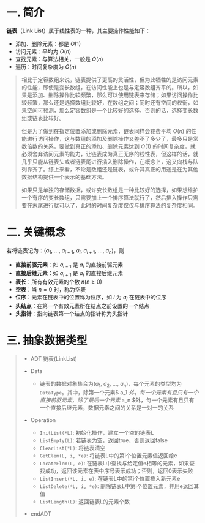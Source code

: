 # 一. 简介

**链表**（Link List）属于线性表的一种，其主要操作性能如下：

- 添加、删除元素：都是 $O(1)$
- 访问元素：平均为 $O(n)$
- 查找元素：与算法相关，一般是 $O(n)$
- 遍历：时间复杂度为 $O(n)$

> 相比于定容数组来说，链表提供了更高的灵活性，但为此牺牲的是访问元素的性能，即使是变长数组，在访问性能上也是与定容数组齐平的。所以，如果是添加、删除操作比较频繁，那么可以使用链表来存储；如果访问操作比较频繁，那么还是选择数组比较好，在数组之间；同时还有空间的权衡，如果空间可预测，那么定容数组是一个比较好的选择，否则的话，选择变长数组或链表比较好。
>
> 但是为了做到在指定位置添加或删除元素，链表同样会花费平均 $O(n)$ 的性能进行访问操作，这与数组的添加及删除操作又差不了多少了，最多只是常数倍数的关系，要做到真正的添加、删除元素达到 $O(1)$ 的时间复杂度，就必须舍弃访问元素的能力，让链表成为真正无序的线性表，但这样的话，就几乎只能从链表头或者链表尾进行插入删除操作，在概念上，这又向栈与队列靠齐了。综上来看，不论是数组还是链表，或许其真正的用途是在为其他数据结构提供一个表示的基础方法。
>
> 如果只是单独的存储数据，或许变长数组是一种比较好的选择，如果想维护一个有序的变长数组，只需要加上一个排序算法就行了，然后插入操作只需要在末尾进行就可以了，此时的时间复杂度仅仅与排序算法的复杂度相同。



# 二. 关键概念

若将链表记为：$(a_1,\ \dots,\ a_{i-1},\ a_i,\ a_{i+1},\ \dots,\ a_n)$，则

- **直接前驱元素**：如 $a_{i-1}$ 是 $a_i$ 的直接前驱元素
- **直接后继元素**：如 $a_{i+1}$ 是 $a_i$ 的直接后继元素
- **表长**：所有有效元素的个数 $n(n\geqslant 0)$
- **空表**：当 $n=0$ 时，称为空表
- **位序**：元素在链表中的位置称为位序，如 $i$ 为 $a_i$ 在链表中的位序
- **头结点**：在第一个有效元素所在结点之前设置的一个结点
- **头指针**：指向链表第一个结点的指针称为头指针



# 三. 抽象数据类型

> - ADT 链表(LinkList)
>
> - Data
>   
>   - 链表的数据对象集合为$(a_1,\ a_2,\ \dots,\ a_n)$，每个元素的类型均为`DataType`。其中，除第一个元素$ a_1 $外，每一个元素有且只有一个直接前驱元素，除了最后一个元素$ a_n $外，每一个元素有且只有一个直接后继元素，数据元素之间的关系是一对一的关系
>   
>  - Operation
>    - `InitList(*L)`: 初始化操作，建立一个空的链表L
>    - `ListEmpty(L)`: 若链表为空，返回true，否则返回false
>    - `ClearList(*L)`: 将链表清空
>    - `GetElem(L, i, *e)`: 将链表L中的第i个位置元素值返回给e
>    - `LocateElem(L, e)`: 在链表L中查找与给定值e相等的元素，如果查找成功，返回该元素在表中序号表示成功；否则，返回0表示失败
>    - `ListInsert(*L, i, e)`: 在链表L中的第i个位置插入新元素e
>    - `ListDelete(*L, i, *e)`: 删除链表L中第i个位置元素，并用e返回其值
>    - `ListLength(L)`: 返回链表L的元素个数
>    
> - endADT